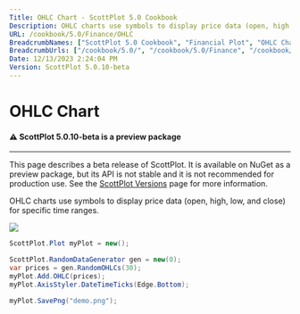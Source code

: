 ```yaml
---
Title: OHLC Chart - ScottPlot 5.0 Cookbook
Description: OHLC charts use symbols to display price data (open, high, low, and close) for specific time ranges.
URL: /cookbook/5.0/Finance/OHLC
BreadcrumbNames: ["ScottPlot 5.0 Cookbook", "Financial Plot", "OHLC Chart"]
BreadcrumbUrls: ["/cookbook/5.0/", "/cookbook/5.0/Finance", "/cookbook/5.0/Finance/OHLC"]
Date: 12/13/2023 2:24:04 PM
Version: ScottPlot 5.0.10-beta
---
```


# OHLC Chart



<div class='alert alert-warning' role='alert'><h4 class='alert-heading py-0 my-0'>⚠️ ScottPlot 5.0.10-beta is a preview package</h4><hr /><p class='mb-0'><span class='fw-semibold'>This page describes a beta release of ScottPlot.</span> It is available on NuGet as a preview package, but its API is not stable and it is not recommended for production use. See the <a href='https://scottplot.net/versions/'>ScottPlot Versions</a> page for more information. </p></div>



OHLC charts use symbols to display price data (open, high, low, and close) for specific time ranges.

[![](/cookbook/5.0/images/OHLC.png)](/cookbook/5.0/images/OHLC.png)

```cs
ScottPlot.Plot myPlot = new();

ScottPlot.RandomDataGenerator gen = new(0);
var prices = gen.RandomOHLCs(30);
myPlot.Add.OHLC(prices);
myPlot.AxisStyler.DateTimeTicks(Edge.Bottom);

myPlot.SavePng("demo.png");

```

